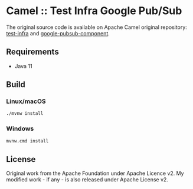 # Camel :: Test Infra Google Pub/Sub

The original source code is available on Apache Camel original repository: [test-infra](https://github.com/apache/camel/tree/master/test-infra/camel-test-infra-google-pubsub) and [google-pubsub-component](https://github.com/apache/camel/blob/master/components/camel-google-pubsub/src/test/java/org/apache/camel/component/google/pubsub/PubsubTestSupport.java).

## Requirements

- Java 11

## Build

### Linux/macOS

```bash
./mvnw install
```

### Windows

```bash
mvnw.cmd install
```

## License

Original work from the Apache Foundation under Apache Licence v2.
My modified work - if any - is also released under Apache License v2.
